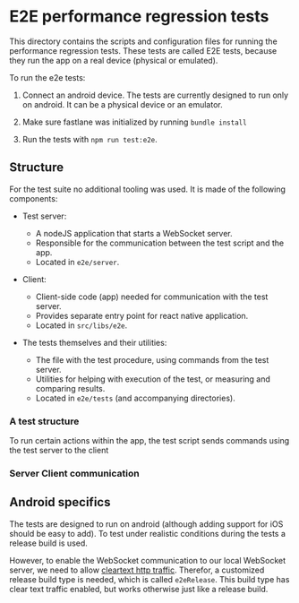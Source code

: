 # E2E performance regression tests

This directory contains the scripts and configuration files for running the
performance regression tests. These tests are called E2E tests, because they
run the app on a real device (physical or emulated).

To run the e2e tests:

 1. Connect an android device. The tests are currently designed to run only on android. It can be
    a physical device or an emulator.

 2. Make sure fastlane was initialized by running `bundle install` 

 3. Run the tests with `npm run test:e2e`. 

## Structure

For the test suite no additional tooling was used. It is made of the following
components:

- Test server:
  - A nodeJS application that starts a WebSocket server.
  - Responsible for the communication between the test script and the app.
  - Located in `e2e/server`.

- Client:
  - Client-side code (app) needed for communication with the test server.
  - Provides separate entry point for react native application.
  - Located in `src/libs/e2e`.

- The tests themselves and their utilities:
  - The file with the test procedure, using commands from the test server.
  - Utilities for helping with execution of the test, or measuring and comparing results.
  - Located in `e2e/tests` (and accompanying directories).

### A test structure

To run certain actions within the app, the test script sends commands using the test server to the client

### Server Client communication

## Android specifics

The tests are designed to run on android (although adding support for iOS should be easy to add).
To test under realistic conditions during the tests a release build is used.

However, to enable the WebSocket communication to our local WebSocket server, we need to allow
[cleartext http traffic](https://developer.android.com/training/articles/security-config#CleartextTrafficPermitted).
Therefor, a customized release build type is needed, which is called `e2eRelease`. This build type has clear
text traffic enabled, but works otherwise just like a release build.
